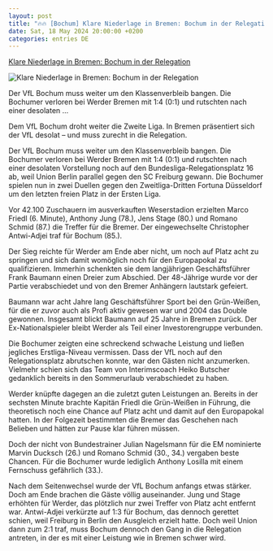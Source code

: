 ```yaml
---
layout: post
title: "🔥🔥 [Bochum] Klare Niederlage in Bremen: Bochum in der Relegation"
date: Sat, 18 May 2024 20:00:00 +0200
categories: entries DE
---
```

[Klare Niederlage in Bremen: Bochum in der Relegation](https://bnn.de/sport/klare-niederlage-in-bremen-bochum-in-der-relegation)

![Klare Niederlage in Bremen: Bochum in der Relegation](https://static.bnn.de/sport/urn-newsml-dpacom-20090101-240518-99-83083-ls3tp8/alternates/LANDSCAPE_13x7_BASE/urn-newsml-dpacom-20090101-240518-99-83083)

Der VfL Bochum muss weiter um den Klassenverbleib bangen. Die Bochumer verloren bei Werder Bremen mit 1:4 (0:1) und rutschten nach einer desolaten ...

Dem VfL Bochum droht weiter die Zweite Liga. In Bremen präsentiert sich der VfL desolat – und muss zurecht in die Relegation.

Der VfL Bochum muss weiter um den Klassenverbleib bangen. Die Bochumer verloren bei Werder Bremen mit 1:4 (0:1) und rutschten nach einer desolaten Vorstellung noch auf den Bundesliga-Relegationsplatz 16 ab, weil Union Berlin parallel gegen den SC Freiburg gewann. Die Bochumer spielen nun in zwei Duellen gegen den Zweitliga-Dritten Fortuna Düsseldorf um den letzten freien Platz in der Ersten Liga.

Vor 42.100 Zuschauern im ausverkauften Weserstadion erzielten Marco Friedl (6. Minute), Anthony Jung (78.), Jens Stage (80.) und Romano Schmid (87.) die Treffer für die Bremer. Der eingewechselte Christopher Antwi-Adjei traf für Bochum (85.).

Der Sieg reichte für Werder am Ende aber nicht, um noch auf Platz acht zu springen und sich damit womöglich noch für den Europapokal zu qualifizieren. Immerhin schenkten sie dem langjährigen Geschäftsführer Frank Baumann einen Dreier zum Abschied. Der 48-Jährige wurde vor der Partie verabschiedet und von den Bremer Anhängern lautstark gefeiert.

Baumann war acht Jahre lang Geschäftsführer Sport bei den Grün-Weißen, für die er zuvor auch als Profi aktiv gewesen war und 2004 das Double gewonnen. Insgesamt blickt Baumann auf 25 Jahre in Bremen zurück. Der Ex-Nationalspieler bleibt Werder als Teil einer Investorengruppe verbunden.

Die Bochumer zeigten eine schreckend schwache Leistung und ließen jegliches Erstliga-Niveau vermissen. Dass der VfL noch auf den Relegationsplatz abrutschen konnte, war den Gästen nicht anzumerken. Vielmehr schien sich das Team von Interimscoach Heiko Butscher gedanklich bereits in den Sommerurlaub verabschiedet zu haben.

Werder knüpfte dagegen an die zuletzt guten Leistungen an. Bereits in der sechsten Minute brachte Kapitän Friedl die Grün-Weißen in Führung, die theoretisch noch eine Chance auf Platz acht und damit auf den Europapokal hatten. In der Folgezeit bestimmten die Bremer das Geschehen nach Belieben und hätten zur Pause klar führen müssen.

Doch der nicht von Bundestrainer Julian Nagelsmann für die EM nominierte Marvin Ducksch (26.) und Romano Schmid (30., 34.) vergaben beste Chancen. Für die Bochumer wurde lediglich Anthony Losilla mit einem Fernschuss gefährlich (33.).

Nach dem Seitenwechsel wurde der VfL Bochum anfangs etwas stärker. Doch am Ende brachen die Gäste völlig auseinander. Jung und Stage erhöhten für Werder, das plötzlich nur zwei Treffer von Platz acht entfernt war. Antwi-Adjei verkürzte auf 1:3 für Bochum, das dennoch gerettet schien, weil Freiburg in Berlin den Ausgleich erzielt hatte. Doch weil Union dann zum 2:1 traf, muss Bochum dennoch den Gang in die Relegation antreten, in der es mit einer Leistung wie in Bremen schwer wird.

